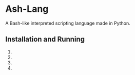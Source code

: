 # Ash-Lang
A Bash-like interpreted scripting language made in Python.

## Installation and Running
1.
2.
3.
4.

